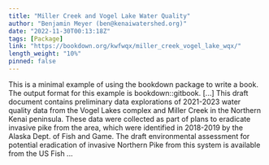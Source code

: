 ```yaml
---
title: "Miller Creek and Vogel Lake Water Quality"
author: "Benjamin Meyer (ben@kenaiwatershed.org)"
date: "2022-11-30T00:13:18Z"
tags: [Package]
link: "https://bookdown.org/kwfwqx/miller_creek_vogel_lake_wqx/"
length_weight: "10%"
pinned: false
---
```


This is a minimal example of using the bookdown package to write a book. The output format for this example is bookdown::gitbook. [...] This draft document contains preliminary data explorations of 2021-2023 water quality data from the Vogel Lakes complex and Miller Creek in the Northern Kenai peninsula. These data were collected as part of plans to eradicate invasive pike from the area, which were identified in 2018-2019 by the Alaska Dept. of Fish and Game. The draft environmental assessment for potential eradication of invasive Northern Pike from this system is available from the US Fish ...
